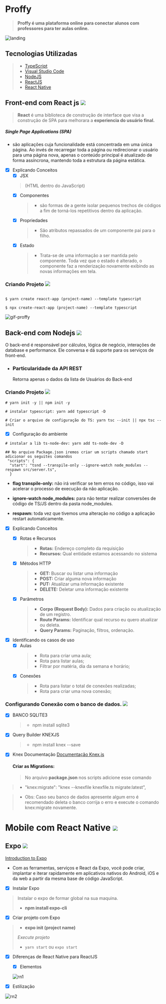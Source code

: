 # Proffy
>  **Proffy é uma plataforma online para conectar alunos com professores para ter aulas online.**



![landing](https://user-images.githubusercontent.com/60434681/90255992-6c427780-de1b-11ea-9f7d-eb019fb62939.png)












## Tecnologias Utilizadas
>- [TypeScript](https://www.typescriptlang.org/] (https://www.typescriptlang.org/))  
>- [Visual Studio Code](https://code.visualstudio.com/](https://code.visualstudio.com/))
>- [NodeJS](https://nodejs.org/en/](https://nodejs.org/en/))
>- [ReactJS](https://pt-br.reactjs.org/](https://pt-br.reactjs.org/))
>- [React Native](https://reactnative.dev/](https://reactnative.dev/))



## Front-end com React js <img src="https://img.icons8.com/color/144/000000/react-native.png"/>


> **React** é uma biblioteca de construção de interface que visa a construção de SPA para melhorara a **experiencia do usuário final.**

##### Single Page Applications (SPA)
- são aplicações cuja funcionalidade está concentrada em uma única página. Ao invés de recarregar toda a página ou redirecionar o usuário para uma página nova, apenas o conteúdo principal é atualizado de forma assíncrona, mantendo toda a estrutura da página estática.

- [x] Explicando Conceitos
	- [x] JSX   
	> (HTML dentro do JavaScript)
	- [x] Componentes
		>- são formas de a gente isolar pequenos trechos de códigos a fim de torná-los repetitivos dentro da aplicação.
		
	- [x] Propriedades
		>-	São atributos repassados de um componente pai para o filho.
			
	- [x] Estado
		 >- Trata-se de uma informação a ser mantida pelo componente. Toda vez que o estado é alterado, o componente faz a renderização novamente exibindo as novas informações em tela.
			

### Criando Projeto <img src="https://img.icons8.com/emoji/48/000000/rocket-emji.png"/>
````

$ yarn create reacct-app (project-name) --template typescript

$ npx create-react-app (project-name) --template typescript

````


![gif-proffy](https://user-images.githubusercontent.com/60434681/90255952-6187e280-de1b-11ea-9713-bc9d725bbdd8.gif)


## Back-end com Nodejs <img src="https://img.icons8.com/color/144/000000/nodejs.png"/>

O back-end é responsável por cálculos, lógica de negócio, interações de database e performance. Ele conversa e dá suporte para os serviços de front-end.

- ### Particularidade da API REST
    Retorna apenas o dados da lista de Usuários do Back-end


### Criando Projeto <img src="https://img.icons8.com/fluent/48/000000/server.png"/>

```
# yarn init -y || npm init -y 

# instalar typescript: yarn add typescript -D

# Criar o arquivo de configuração do TS: yarn tsc --init || npx tsc --init
```

- [x] Configuração do ambiente 
```
# instalar a lib ts-node-dev: yarn add ts-node-dev -D

## No arquivo Package.json iremos criar um scripts chamado start adicionar os seguites comandos
 "scripts": {
  "start": "tsnd --transpile-only --ignore-watch node_modules --respawn src/server.ts", 
  }
```
- **flag transpile-only:**  não irá verificar se tem erros no código, isso vai acelerar o processo de execução da não aplicação.

- **ignore-watch node_modules:** para não tentar realizar conversões de código de TS/JS dentro da pasta node_modules.

- **respawn:** toda vez que tivemos uma alteração no código a aplicação restart automaticamente.

- [x] Explicando Conceitos
	- [x] Rotas e Recursos 
		> - **Rotas:** Endereço completo da requisição
		> - **Recursos:** Qual entidade estamos acessando no sistema
	- [x] Métodos HTTP
		> -  **GET:**  Buscar ou listar uma informação
		> - **POST:**  Criar alguma nova informação 
		> - **PUT:** Atualizar uma informação existente 
		>- **DELETE:** Deletar uma informação existente
		
	- [x] Parâmetros
		> - **Corpo (Request Body):** Dados para criação ou atualização de um registro. 
		>- **Route Params:** Identificar qual recurso eu quero atualizar ou deleta. 
		> - **Query Params:** Paginação, filtros, ordenação.

- [x] Identificando os casos de uso
	- [x] Aulas 
		 >- Rota para criar uma aula; 
		 >- Rota para listar aulas; 
		 >- Filtrar por matéria, dia da semana e horário; 
	- [x] Conexões 
		 >- Rota para listar o total de conexões realizadas; 
		 >- Rota para criar uma nova conexão;

 ###  Configurando Conexão com o banco de dados. <img src="https://img.icons8.com/fluent/48/000000/data-configuration.png"/>
	 
- [x] BANCO SQLITE3 
	 >- npm install sqlite3
- [x] Query Builder KNEXJS 
	>-  npm install knex --save
- [x] Knex Documentação
         [Documentação Knex.js](http://knexjs.org) 



 
  #### Criar as Migrations: 
  > No arquivo **package.json** nos scripts adicione esse comando
  
 >- "knex:migrate": "knex --knexfile knexfile.ts migrate:latest", 
	 
>-	 Obs: Caso seu banco de dados  apresente algum erro é recomendado deleta o banco corrija o erro e execute o comando knex:migrate novamente. 



# Mobile com React Native <img src="https://img.icons8.com/nolan/128/react-native.png"/>

## Expo <img src="https://img.icons8.com/dusk/64/000000/developer-mode.png"/>

[Introduction to Expo](https://docs.expo.io/)

-   Com as ferramentas, serviços e React da Expo, você pode criar, implantar e iterar rapidamente em aplicativos nativos do Android, iOS e da web a partir da mesma base de código JavaScript.

- [x] Instalar Expo

>  Instalar o expo de formar global na sua maquina.
>-  **npm install expo-cli**

- [x]  Criar projeto com Expo
    
 >-  **expo init  (project name)**
 > 
 > *Execute projeto*
 >- ``yarn start`` ou ``expo start``  
    
-  [x] Diferenças de React Native para ReactJS
	- [x] Elementos
	
	
	![rn1](https://user-images.githubusercontent.com/60434681/90257568-b9bfe400-de1d-11ea-9c9d-3fec321f837a.png)
	


- [x] Estilização



![rn2](https://user-images.githubusercontent.com/60434681/90257574-bb89a780-de1d-11ea-906a-83a62ab59b5e.png)



